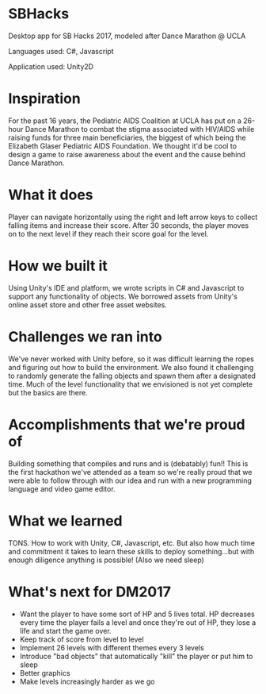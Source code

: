 # SBHacks
Desktop app for SB Hacks 2017, modeled after Dance Marathon @ UCLA

Languages used: C#, Javascript

Application used: Unity2D

# Inspiration
For the past 16 years, the Pediatric AIDS Coalition at UCLA has put on a 26-hour Dance Marathon to combat the stigma associated with HIV/AIDS while raising funds for three main beneficiaries, the biggest of which being the Elizabeth Glaser Pediatric AIDS Foundation. We thought it'd be cool to design a game to raise awareness about the event and the cause behind Dance Marathon.

# What it does
Player can navigate horizontally using the right and left arrow keys to collect falling items and increase their score. After 30 seconds, the player moves on to the next level if they reach their score goal for the level.

# How we built it
Using Unity's IDE and platform, we wrote scripts in C# and Javascript to support any functionality of objects. We borrowed assets from Unity's online asset store and other free asset websites.

# Challenges we ran into
We've never worked with Unity before, so it was difficult learning the ropes and figuring out how to build the environment. We also found it challenging to randomly generate the falling objects and spawn them after a designated time. Much of the level functionality that we envisioned is not yet complete but the basics are there.

# Accomplishments that we're proud of
Building something that compiles and runs and is (debatably) fun!! This is the first hackathon we've attended as a team so we're really proud that we were able to follow through with our idea and run with a new programming language and video game editor.

# What we learned
TONS. How to work with Unity, C#, Javascript, etc. But also how much time and commitment it takes to learn these skills to deploy something...but with enough diligence anything is possible! (Also we need sleep)

# What's next for DM2017
- Want the player to have some sort of HP and 5 lives total. HP decreases every time the player fails a level and once they're out of HP, they lose a life and start the game over.
- Keep track of score from level to level
- Implement 26 levels with different themes every 3 levels
- Introduce "bad objects" that automatically "kill" the player or put him to sleep
- Better graphics
- Make levels increasingly harder as we go
